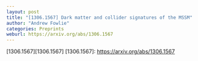 ```yaml
---
layout: post
title: "[1306.1567] Dark matter and collider signatures of the MSSM"
author: "Andrew Fowlie"
categories: Preprints
weburl: https://arxiv.org/abs/1306.1567
---
```


[1306.1567][1306.1567]
[1306.1567]: https://arxiv.org/abs/1306.1567

